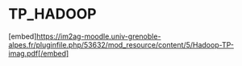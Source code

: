# TP_HADOOP

[embed]https://im2ag-moodle.univ-grenoble-alpes.fr/pluginfile.php/53632/mod_resource/content/5/Hadoop-TP-imag.pdf[/embed]
